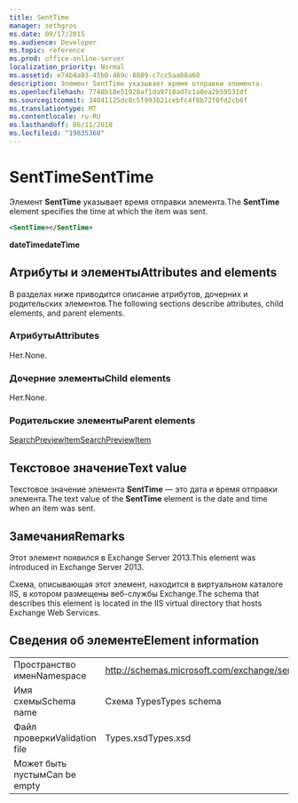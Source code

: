 ```yaml
---
title: SentTime
manager: sethgros
ms.date: 09/17/2015
ms.audience: Developer
ms.topic: reference
ms.prod: office-online-server
localization_priority: Normal
ms.assetid: e74b4a03-45b0-469c-8889-c7cc5aa88a68
description: Элемент SentTime указывает время отправки элемента.
ms.openlocfilehash: 7748b18e51928af1da9718ad7c1a8ea2b59531df
ms.sourcegitcommit: 34041125dc8c5f993b21cebfc4f8b72f0fd2cb6f
ms.translationtype: MT
ms.contentlocale: ru-RU
ms.lasthandoff: 06/11/2018
ms.locfileid: "19835360"
---
```

# <a name="senttime"></a><span data-ttu-id="b83cb-103">SentTime</span><span class="sxs-lookup"><span data-stu-id="b83cb-103">SentTime</span></span>

<span data-ttu-id="b83cb-104">Элемент **SentTime** указывает время отправки элемента.</span><span class="sxs-lookup"><span data-stu-id="b83cb-104">The **SentTime** element specifies the time at which the item was sent.</span></span> 
  
```XML
<SentTime></SentTime>
```

 <span data-ttu-id="b83cb-105">**dateTime**</span><span class="sxs-lookup"><span data-stu-id="b83cb-105">**dateTime**</span></span>
## <a name="attributes-and-elements"></a><span data-ttu-id="b83cb-106">Атрибуты и элементы</span><span class="sxs-lookup"><span data-stu-id="b83cb-106">Attributes and elements</span></span>

<span data-ttu-id="b83cb-107">В разделах ниже приводится описание атрибутов, дочерних и родительских элементов.</span><span class="sxs-lookup"><span data-stu-id="b83cb-107">The following sections describe attributes, child elements, and parent elements.</span></span>
  
### <a name="attributes"></a><span data-ttu-id="b83cb-108">Атрибуты</span><span class="sxs-lookup"><span data-stu-id="b83cb-108">Attributes</span></span>

<span data-ttu-id="b83cb-109">Нет.</span><span class="sxs-lookup"><span data-stu-id="b83cb-109">None.</span></span>
  
### <a name="child-elements"></a><span data-ttu-id="b83cb-110">Дочерние элементы</span><span class="sxs-lookup"><span data-stu-id="b83cb-110">Child elements</span></span>

<span data-ttu-id="b83cb-111">Нет.</span><span class="sxs-lookup"><span data-stu-id="b83cb-111">None.</span></span>
  
### <a name="parent-elements"></a><span data-ttu-id="b83cb-112">Родительские элементы</span><span class="sxs-lookup"><span data-stu-id="b83cb-112">Parent elements</span></span>

[<span data-ttu-id="b83cb-113">SearchPreviewItem</span><span class="sxs-lookup"><span data-stu-id="b83cb-113">SearchPreviewItem</span></span>](searchpreviewitem.md)
  
## <a name="text-value"></a><span data-ttu-id="b83cb-114">Текстовое значение</span><span class="sxs-lookup"><span data-stu-id="b83cb-114">Text value</span></span>

<span data-ttu-id="b83cb-115">Текстовое значение элемента **SentTime** — это дата и время отправки элемента.</span><span class="sxs-lookup"><span data-stu-id="b83cb-115">The text value of the **SentTime** element is the date and time when an item was sent.</span></span> 
  
## <a name="remarks"></a><span data-ttu-id="b83cb-116">Замечания</span><span class="sxs-lookup"><span data-stu-id="b83cb-116">Remarks</span></span>

<span data-ttu-id="b83cb-117">Этот элемент появился в Exchange Server 2013.</span><span class="sxs-lookup"><span data-stu-id="b83cb-117">This element was introduced in Exchange Server 2013.</span></span>
  
<span data-ttu-id="b83cb-118">Схема, описывающая этот элемент, находится в виртуальном каталоге IIS, в котором размещены веб-службы Exchange.</span><span class="sxs-lookup"><span data-stu-id="b83cb-118">The schema that describes this element is located in the IIS virtual directory that hosts Exchange Web Services.</span></span>
  
## <a name="element-information"></a><span data-ttu-id="b83cb-119">Сведения об элементе</span><span class="sxs-lookup"><span data-stu-id="b83cb-119">Element information</span></span>

|||
|:-----|:-----|
|<span data-ttu-id="b83cb-120">Пространство имен</span><span class="sxs-lookup"><span data-stu-id="b83cb-120">Namespace</span></span>  <br/> |http://schemas.microsoft.com/exchange/services/2006/types  <br/> |
|<span data-ttu-id="b83cb-121">Имя схемы</span><span class="sxs-lookup"><span data-stu-id="b83cb-121">Schema name</span></span>  <br/> |<span data-ttu-id="b83cb-122">Схема Types</span><span class="sxs-lookup"><span data-stu-id="b83cb-122">Types schema</span></span>  <br/> |
|<span data-ttu-id="b83cb-123">Файл проверки</span><span class="sxs-lookup"><span data-stu-id="b83cb-123">Validation file</span></span>  <br/> |<span data-ttu-id="b83cb-124">Types.xsd</span><span class="sxs-lookup"><span data-stu-id="b83cb-124">Types.xsd</span></span>  <br/> |
|<span data-ttu-id="b83cb-125">Может быть пустым</span><span class="sxs-lookup"><span data-stu-id="b83cb-125">Can be empty</span></span>  <br/> ||
   

